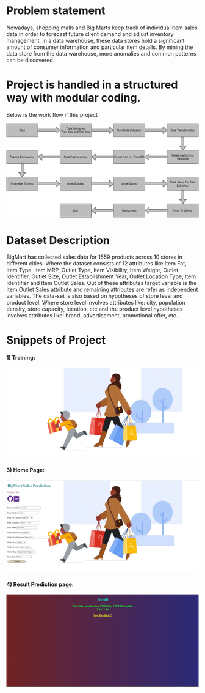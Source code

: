 # Problem statement
Nowadays, shopping malls and Big Marts keep track of individual item sales data in order to forecast future client demand and adjust inventory management. In a data
warehouse, these data stores hold a significant amount of consumer information and particular item details. By mining the data store from the data warehouse, more
anomalies and common patterns can be discovered.


# Project is handled in a structured way with modular coding.
Below is the work flow if this project

![alt-text](https://github.com/Nitin13-git/Big_Mart_sales_Prediction/blob/main/arch.png)


# Dataset Description 
BigMart has collected sales data for 1559 products across 10 stores in different cities. Where the dataset consists of 12 attributes like Item Fat, Item Type, Item MRP, Outlet Type, Item Visibility, Item Weight, Outlet Identifier, Outlet Size, Outlet Establishment Year, Outlet Location Type, Item Identifier and Item Outlet Sales. Out of these attributes target variable is the Item Outlet Sales attribute and remaining attributes are refer as independent variables. 
The data-set is also based on hypotheses of store level and product level. Where store level involves attributes like: city, population density, store capacity, location, etc and the product level hypotheses involves attributes like: brand, advertisement, promotional offer, etc.

# Snippets of Project

#### 1) Training:

![alt-text](https://github.com/Nitin13-git/Big_Mart_sales_Prediction/blob/main/static/builtin/pic1.jpg)


#### 3) Home Page:

![alt-text](https://github.com/Nitin13-git/Big_Mart_sales_Prediction/blob/main/Screenshots/Application_Home_Page.jpg)


#### 4) Result Prediction page:

![alt-text](https://github.com/Nitin13-git/Big_Mart_sales_Prediction/blob/main/Screenshots/Prediction_Result_Page.jpg)
